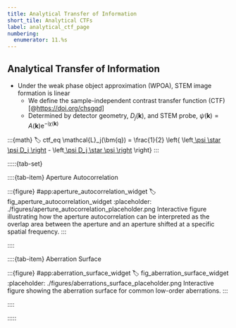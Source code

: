 ```yaml
---
title: Analytical Transfer of Information
short_tile: Analytical CTFs
label: analytical_ctf_page
numbering:
  enumerator: 11.%s
---
```


## Analytical Transfer of Information

- Under the weak phase object approximation (WPOA), STEM image formation is linear
  - We define the sample-independent contrast transfer function (CTF) [@https://doi.org/chsgqd]
  - Determined by detector geometry, $D_j(\bm{k})$, and STEM probe, $\psi(\bm{k}) = A(\bm{k}) \mathrm{e}^{-\mathrm{i} \chi(\bm{k})}$

:::{math}
:label: ctf_eq
\mathcal{L}_j(\bm{q}) = \frac{1}{2} \left\{ \left[ \psi \star \psi D_j \right](\bm{q}) - \left[ \psi D_j \star \psi \right](\bm{q}) \right\}
:::

:::::{tab-set}

::::{tab-item} Aperture Autocorrelation

:::{figure} #app:aperture_autocorrelation_widget
:label: fig_aperture_autocorrelation_widget
:placeholder: ./figures/aperture_autocorrelation_placeholder.png
Interactive figure illustrating how the aperture autocorrelation can be interpreted as the overlap area between the aperture and an aperture shifted at a specific spatial frequency.
:::

::::

::::{tab-item} Aberration Surface

:::{figure} #app:aberration_surface_widget
:label: fig_aberration_surface_widget
:placeholder: ./figures/aberrations_surface_placeholder.png
Interactive figure showing the aberration surface for common low-order aberrations.
:::

::::

:::::
